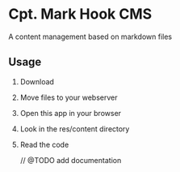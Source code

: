 # Cpt. Mark Hook CMS

A content management based on markdown files

## Usage

1. Download
2. Move files to your webserver
3. Open this app in your browser
4. Look in the res/content directory
5. Read the code

    // @TODO add documentation